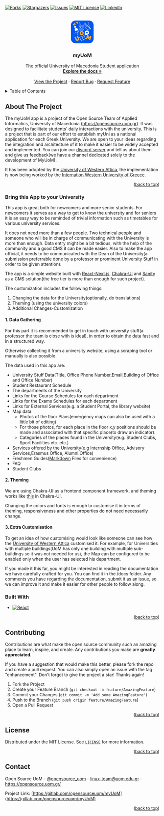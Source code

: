 <!-- Improved compatibility of back to top link: See: https://github.com/othneildrew/Best-README-Template/pull/73 -->

<a name="readme-top"></a>

<!--
*** Thanks for checking out the Best-README-Template. If you have a suggestion
*** that would make this better, please fork the repo and create a pull request
*** or simply open an issue with the tag "enhancement".
*** Don't forget to give the project a star!
*** Thanks again! Now go create something AMAZING! :D
-->

<!-- PROJECT SHIELDS -->
<!--
*** I'm using markdown "reference style" links for readability.
*** Reference links are enclosed in brackets [ ] instead of parentheses ( ).
*** See the bottom of this document for the declaration of the reference variables
*** for contributors-url, forks-url, etc. This is an optional, concise syntax you may use.
*** https://www.markdownguide.org/basic-syntax/#reference-style-links
-->

[![Forks][forks-shield]](https://gitlab.com/opensourceuom/myUoM/-/forks)
[![Stargazers][stars-shield]](https://gitlab.com/opensourceuom/myUoM/-/starrers)
[![Issues][issues-shield]](https://gitlab.com/opensourceuom/myUoM/-/issues)
[![MIT License][license-shield]](https://gitlab.com/opensourceuom/myUoM/-/blob/main/LICENSE)
[![LinkedIn][linkedin-shield]](https://www.linkedin.com/company/80766091)

<!-- PROJECT LOGO -->
<br />
<div align="center">
    <img src="src/assets/myUOMLogo.png" alt="Logo" width="80" height="80">
  <h3 align="center">myUoM</h3>

  <p align="center">
    The official University of Macedonia Student application
    <br />
    <a href="https://gitlab.com/opensourceuom/myUoM"><strong>Explore the docs »</strong></a>
    <br />
    <br />
    <a href="https://my.uom.gr/">View the Project</a>
    ·
    <a href="https://gitlab.com/opensourceuom/myUoM/-/issues/new">Report Bug</a>
    ·
    <a href="https://gitlab.com/opensourceuom/myUoM/-/issues/82">Request Feature</a>
  </p>
</div>

<!-- TABLE OF CONTENTS -->
<details>
  <summary>Table of Contents</summary>
  <ol>
    <li>
      <a href="#about-the-project">About The Project</a>
      <ul>
        <li><a href="#Bring-this-App-to-your-University">Bring this App to Your University:</a></li>
      </ul>
      <ul>
        <li><a href="#built-with">Built With</a></li>
      </ul>
    </li>
    <li><a href="#contributing">Contributing</a></li>
    <li><a href="#license">License</a></li>
    <li><a href="#contact">Contact</a></li>
  </ol>
</details>

<!-- ABOUT THE PROJECT -->

## About The Project

The myUoM app is a project of the Open Source Team of Applied Informatics, University of Macedonia (https://opensource.uom.gr).
It was designed to facilitate students' daily interactions with the university. This is a project that is part of our effort to establish myUni as a national application for each Greek University. We are open to your ideas regarding the integration and architecture of it to make it easier to be widely accepted and implemented. You can join our [discord server](https://discord.gg/nzMjpRYxp6) and tell us about them and give us feedback(we have a channel dedicated solely to the development of MyUoM).

It has been adopted by the [University of Western Attica](iam.uniwa.gr), the implementation is now being worked by the [Internation Western University of Greece](https://www.ihu.gr).

<p align="right">(<a href="#readme-top">back to top</a>)</p>

### Bring this App to your University
This app is great both for newcomers and more senior students. For newcomers it serves as a way to get to know the university and for seniors it is an easy way to be reminded of trivial information such as timetables for various university services.

It does not need more than a few people. 
Two technical people and someone who will be in charge of communicating with the University is more than enough.
Data entry might be a bit tedious, with the help of the community and a good CMS it can be made easier.
Also to make the app official, it needs to be communicated with the Dean of the University(a submission preferrable done by a professor or prominent University Stuff in order to be given attention).

The app is a simple website built with [React-Next.js](https://nextjs.org/), [Chakra-UI](https://chakra-ui.com/) and [Sanity](sanity.io) as a CMS solution(the free tier is more than enough for such project).

The customization includes the following things:
1. Changing the data for the University(optionally, do translations)
2. Theming (using the university colors)
3. Additional Changes-Customization

#### 1. Data Gathering
For this part it is recommended to get in touch with university stuff(a professor the team is close with is ideal), in order to obtain the data fast and in a structured way. 

Otherwise collecting it from a university website, using a scraping tool or manually is also possible.

The data used in this app are:

- University Stuff Data(Title, Office Phone Number,Email,Building of Office and Office Number)
- Student Restaurant Schedule
- The departments of the University
- Links for the Course Schedules for each department
- Links for the Exams Schedules for each department
- Links for External Services(e.g. a Student Portal, the library website)
- Map data
  - Photos of the floor Plans(emergency maps can also be used with a little bit of editing)
  - For those photos, for each place in the floor x,y positions should be made and associated with that specific place(to draw an indicator).
  - Categories of the places found in the University(e.g. Student Clubs, Sport Facilities etc. etc.)
- Services offered by the University(e.g Internship Office, Advisory Services,Erasmus Office, Alumni Office)
- Freshmen Guides([Markdown](https://en.wikipedia.org/wiki/Markdown) Files for convenience)
- FAQ
- Student Clubs

#### 2. Theming

We are using Chakra-UI as a frontend component framework, and theming works like [this](https://chakra-ui.com/docs/components/accordion/theming#theming) in Chakra-UI.

Changing the colors and fonts is enough to customise it in terms of theming, responsiveness and other properties do not need necessarily change.

#### 3. Extra Customisation

To get an idea of how customising would look like someone can see how the [University of Western Attica](iam.uniwa.gr) customised it.
For example, for Universities with multiple buildings(UoM has only one building with multiple sub-buildings so it was not needed for us), the Map can be configured to be enabled only when the user has selected his department.

If you made it this far, you might be interested in reading the documentation we have carefully crafted for you. You can find it in the /docs folder. Any comments you have regarding the documentation, submit it as an issue, so we can improve it and make it easier for other people to follow along. 

### Built With

- [![React][react.js]][react-url]

<p align="right">(<a href="#readme-top">back to top</a>)</p>

<!-- CONTRIBUTING -->

## Contributing

Contributions are what make the open source community such an amazing place to learn, inspire, and create. Any contributions you make are **greatly appreciated**.

If you have a suggestion that would make this better, please fork the repo and create a pull request. You can also simply open an issue with the tag "enhancement".
Don't forget to give the project a star! Thanks again!

1. Fork the Project
2. Create your Feature Branch (`git checkout -b feature/AmazingFeature`)
3. Commit your Changes (`git commit -m 'Add some AmazingFeature'`)
4. Push to the Branch (`git push origin feature/AmazingFeature`)
5. Open a Pull Request

<p align="right">(<a href="#readme-top">back to top</a>)</p>

<!-- LICENSE -->

## License

Distributed under the MIT License. See [`LICENSE`](https://gitlab.com/opensourceuom/myUoM/-/blob/main/LICENSE) for more information.

<p align="right">(<a href="#readme-top">back to top</a>)</p>

<!-- CONTACT -->

## Contact

Open Source UoM - [@opensource_uom](https://twitter.com/opensource_uom) - linux-team@uom.edu.gr - https://opensource.uom.gr/

Project Link: [https://gitlab.com/opensourceuom/myUoM](https://gitlab.com/opensourceuom/myUoM)

<p align="right">(<a href="#readme-top">back to top</a>)</p>

<!-- MARKDOWN LINKS & IMAGES -->
<!-- https://www.markdownguide.org/basic-syntax/#reference-style-links -->

[contributors-shield]: https://img.shields.io/gitlab/contributors/opensourceuom/myUoM?style=for-the-badge
[forks-shield]: https://img.shields.io/gitlab/forks/opensourceuom/myUoM?style=for-the-badge
[stars-shield]: https://img.shields.io/gitlab/stars/opensourceuom/myUoM?style=for-the-badge
[issues-shield]: https://img.shields.io/gitlab/issues/open/opensourceuom/myUoM?style=for-the-badge
[license-shield]: https://img.shields.io/gitlab/license/opensourceuom/myUoM?style=for-the-badge
[linkedin-shield]: https://img.shields.io/badge/-LinkedIn-black.svg?style=for-the-badge&logo=linkedin&colorB=555
[react.js]: https://img.shields.io/badge/React-20232A?style=for-the-badge&logo=react&logoColor=61DAFB
[react-url]: https://reactjs.org/
